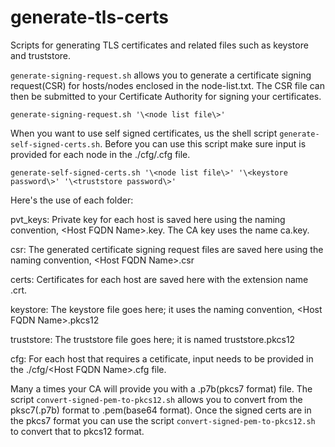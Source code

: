 # generate-tls-certs
Scripts for generating TLS certificates and related files such as keystore and truststore.


`generate-signing-request.sh` allows you to generate a certificate signing request(CSR) for hosts/nodes enclosed in the node-list.txt. The CSR file can then be submitted to your Certificate Authority for signing your certificates.

`generate-signing-request.sh '\<node list file\>'`

When you want to use self signed certificates, us the shell script `generate-self-signed-certs.sh`. Before you can use this script make sure input is provided for each node in the ./cfg/<Host FQDN Name>.cfg file.

`generate-self-signed-certs.sh '\<node list file\>' '\<keystore password\>' '\<truststore password\>'`

Here's the use of each folder:

pvt_keys: Private key for each host is saved here using the naming convention, \<Host FQDN Name\>.key. The CA key uses the name ca.key.

csr: The generated certificate signing request files are saved here using the naming convention, \<Host FQDN Name\>.csr

certs: Certificates for each host are saved here with the extension name .crt.

keystore: The keystore file goes here; it uses the naming convention, \<Host FQDN Name\>.pkcs12

truststore: The truststore file goes here; it is named truststore.pkcs12

cfg: For each host that requires a cetificate, input needs to be provided in the ./cfg/\<Host FQDN Name\>.cfg file.

Many a times your CA will provide you with a .p7b(pkcs7 format) file. The script `convert-signed-pem-to-pkcs12.sh` allows you to convert from the pksc7(.p7b) format to .pem(base64 format). Once the signed certs are in the pkcs7 format you can use the script `convert-signed-pem-to-pkcs12.sh` to convert that to pkcs12 format.











